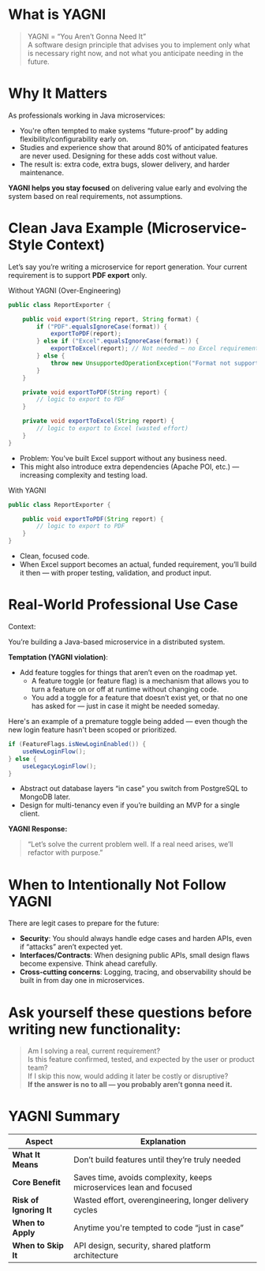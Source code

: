 # What is YAGNI 

> YAGNI = “You Aren’t Gonna Need It”  
> A software design principle that advises you to implement only what is necessary right now, and not what you anticipate needing in the future.




# Why It Matters
As professionals working in Java microservices:

- You're often tempted to make systems “future-proof” by adding flexibility/configurability early on.
- Studies and experience show that around 80% of anticipated features are never used. Designing for these adds cost without value.
- The result is: extra code, extra bugs, slower delivery, and harder maintenance.

**YAGNI helps you stay focused** on delivering value early and evolving the system based on real requirements, not assumptions.


# Clean Java Example (Microservice-Style Context)


Let’s say you’re writing a microservice for report generation. Your current requirement is to support **PDF export** only.

Without YAGNI (Over-Engineering)

```java
public class ReportExporter {

    public void export(String report, String format) {
        if ("PDF".equalsIgnoreCase(format)) {
            exportToPDF(report);
        } else if ("Excel".equalsIgnoreCase(format)) {
            exportToExcel(report); // Not needed — no Excel requirement yet!
        } else {
            throw new UnsupportedOperationException("Format not supported: " + format);
        }
    }

    private void exportToPDF(String report) {
        // logic to export to PDF
    }

    private void exportToExcel(String report) {
        // logic to export to Excel (wasted effort)
    }
}

```

- Problem: You've built Excel support without any business need.
- This might also introduce extra dependencies (Apache POI, etc.) — increasing complexity and testing load.


With YAGNI 

```java
public class ReportExporter {

    public void exportToPDF(String report) {
        // logic to export to PDF
    }
}

```

- Clean, focused code.
- When Excel support becomes an actual, funded requirement, you’ll build it then — with proper testing, validation, and product input.


# Real-World Professional Use Case
Context:

You’re building a Java-based microservice in a distributed system.

**Temptation (YAGNI violation)**:
- Add feature toggles for things that aren’t even on the roadmap yet.
  - A feature toggle (or feature flag) is a mechanism that allows you to turn a feature on or off at runtime without changing code.
  - You add a toggle for a feature that doesn’t exist yet, or that no one has asked for — just in case it might be needed someday.
    
Here's an example of a premature toggle being added — even though the new login feature hasn't been scoped or prioritized.

```java
if (FeatureFlags.isNewLoginEnabled()) {
    useNewLoginFlow();
} else {
    useLegacyLoginFlow();
}

```



- Abstract out database layers “in case” you switch from PostgreSQL to MongoDB later.
- Design for multi-tenancy even if you’re building an MVP for a single client.

**YAGNI Response:**
> “Let’s solve the current problem well. If a real need arises, we’ll refactor with purpose.”





# When to Intentionally Not Follow YAGNI

There are legit cases to prepare for the future:

- **Security**: You should always handle edge cases and harden APIs, even if “attacks” aren’t expected yet.
- **Interfaces/Contracts**: When designing public APIs, small design flaws become expensive. Think ahead carefully.
- **Cross-cutting concerns**: Logging, tracing, and observability should be built in from day one in microservices.


# Ask yourself these questions before writing new functionality:

> Am I solving a real, current requirement?  
> Is this feature confirmed, tested, and expected by the user or product team?  
> If I skip this now, would adding it later be costly or disruptive?  
> **If the answer is no to all — you probably aren’t gonna need it.**


#  YAGNI Summary 

| **Aspect**             | **Explanation**                                                                 |
|------------------------|---------------------------------------------------------------------------------|
| **What It Means**      | Don’t build features until they’re truly needed                                |
| **Core Benefit**       | Saves time, avoids complexity, keeps microservices lean and focused             |
| **Risk of Ignoring It**| Wasted effort, overengineering, longer delivery cycles                          |
| **When to Apply**      | Anytime you're tempted to code “just in case”                                   |
| **When to Skip It**    | API design, security, shared platform architecture                              |








